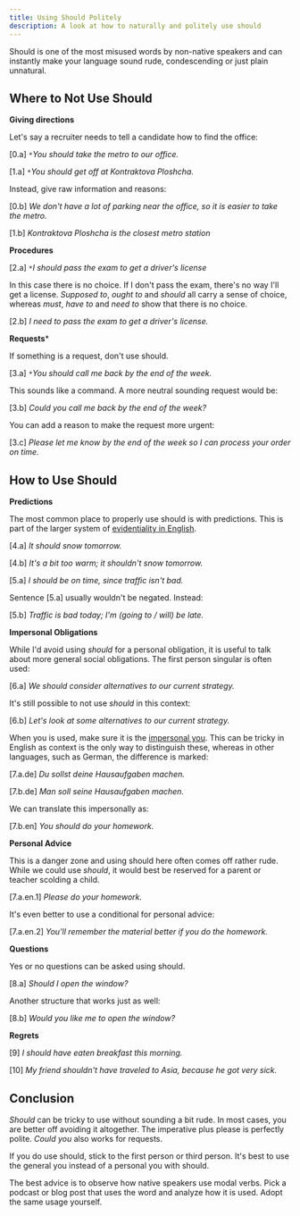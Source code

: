 ```yaml
---
title: Using Should Politely
description: A look at how to naturally and politely use should
---
```


Should is one of the most misused words by non-native speakers and can instantly make your language sound rude, condescending or just plain unnatural.

## Where to Not Use Should

**Giving directions**

Let's say a recruiter needs to tell a candidate how to find the office:

[0.a] `*`*You should take the metro to our office.*

[1.a] `*`*You should get off at Kontraktova Ploshcha.*

Instead, give raw information and reasons:

[0.b] *We don't have a lot of parking near the office, so it is easier to take the metro.*

[1.b] *Kontraktova Ploshcha is the closest metro station*

**Procedures**

[2.a] `*`*I should pass the exam to get a driver's license*

In this case there is no choice. If I don't pass the exam, there's no way I'll get a license. *Supposed to*, *ought to* and *should* all carry a sense of choice, whereas *must*, *have to* and *need to* show that there is no choice.

[2.b] *I need to pass the exam to get a driver's license.*

**Requests***

If something is a request, don't use should.

[3.a] `*`*You should call me back by the end of the week.*

This sounds like a command. A more neutral sounding request would be:

[3.b] *Could you call me back by the end of the week?*

You can add a reason to make the request more urgent:

[3.c] *Please let me know by the end of the week so I can process your order on time.*

## How to Use Should

**Predictions**

The most common place to properly use should is with predictions. This is part of the larger system of  [evidentiality in English][0].

[4.a] *It should snow tomorrow.*

[4.b] *It's a bit too warm; it shouldn't snow tomorrow.*

[5.a] *I should be on time, since traffic isn't bad.*

Sentence [5.a] usually wouldn't be negated. Instead:

[5.b] *Traffic is bad today; I'm (going to / will) be late.*

**Impersonal Obligations**

While I'd avoid using *should* for a personal obligation, it is useful to talk about more general social obligations. The first person singular is often used:

[6.a] *We should consider alternatives to our current strategy.*

It's still possible to not use *should* in this context:

[6.b] *Let's look at some alternatives to our current strategy.*

When you is used, make sure it is the [impersonal you][1]. This can be tricky in English as context is the only way to distinguish these, whereas in other languages, such as German, the difference is marked:

[7.a.de] *Du sollst deine Hausaufgaben machen.*

[7.b.de] *Man soll seine Hausaufgaben machen.*

We can translate this impersonally as:

[7.b.en] *You should do your homework.*

**Personal Advice**

This is a danger zone and using should here often comes off rather rude. While we could use *should*, it would best be reserved for a parent or teacher scolding a child.

[7.a.en.1] *Please do your homework.*

It's even better to use a conditional for personal advice:

[7.a.en.2] *You'll remember the material better if you do the homework.*

**Questions**

Yes or no questions can be asked using should.

[8.a] *Should I open the window?*

Another structure that works just as well:

[8.b] *Would you like me to open the window?*

**Regrets**

[9] *I should have eaten breakfast this morning.*

[10] *My friend shouldn't have traveled to Asia, because he got very sick.*

## Conclusion

*Should* can be tricky to use without sounding a bit rude. In most cases, you are better off avoiding it altogether. The imperative plus please is perfectly polite. *Could you* also works for requests.

If you do use should, stick to the first person or third person. It's best to use the general you instead of a personal you with should.

The best advice is to observe how native speakers use modal verbs. Pick a podcast or blog post that uses the word and analyze how it is used. Adopt the same usage yourself.

[0]: /english/modal-verbs-probability-inference
[1]: https://en.wikipedia.org/wiki/Generic_you

